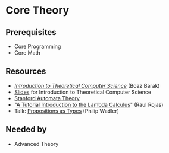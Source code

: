 # Core Theory

## Prerequisites
- Core Programming
- Core Math
## Resources
- *[Introduction to Theoretical Computer Science](https://introtcs.org/public/index.html)* (Boaz Barak)
- [Slides](https://slides.introtcs.org/) for Introduction to Theoretical Computer Science
- [Stanford Automata Theory](https://lagunita.stanford.edu/courses/course-v1:ComputerScience+Automata+SelfPaced/about)
- "[A Tutorial Introduction to the Lambda Calculus](https://arxiv.org/pdf/1503.09060.pdf)" (Raul Rojas)
- Talk: [Propositions as Types](https://www.youtube.com/watch?v=IOiZatlZtGU) (Philip Wadler)

## Needed by
- Advanced Theory